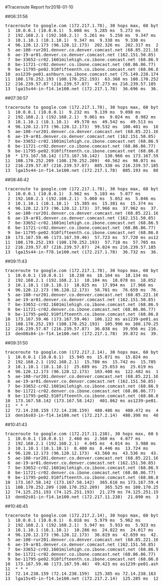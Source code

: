 #Traceroute Report for2018-01-10

##06:31:56

<p><pre><samp>traceroute to google.com (172.217.1.78), 30 hops max, 60 byte packets
 1  10.0.0.1 (10.0.0.1)  5.008 ms  5.285 ms  5.272 ms
 2  192.168.2.1 (192.168.2.1)  5.261 ms  5.250 ms  9.347 ms
 3  10.1.10.1 (10.1.10.1)  9.347 ms  9.338 ms  9.330 ms
 4  96.120.12.173 (96.120.12.173)  202.326 ms  202.317 ms  202.309 ms
 5  ae-108-rur201.denver.co.denver.comcast.net (68.85.221.161)  45.701 ms  45.693 ms  45.686 ms
 6  ae-19-ar01.denver.co.denver.comcast.net (162.151.50.85)  33.694 ms  341.378 ms  49.293 ms
 7  be-33652-cr02.1601milehigh.co.ibone.comcast.net (68.86.92.121)  66.454 ms  66.405 ms  66.367 ms
 8  be-11721-cr02.denver.co.ibone.comcast.net (68.86.86.77)  66.339 ms  66.294 ms  66.250 ms
 9  be-11795-pe02.910fifteenth.co.ibone.comcast.net (68.86.83.6)  66.206 ms  66.184 ms  66.149 ms
10  as1239-pe01.ashburn.va.ibone.comcast.net (75.149.228.174)  59.308 ms  59.271 ms 173.167.58.142 (173.167.58.142)  59.232 ms
11  108.170.252.193 (108.170.252.193)  63.368 ms 108.170.252.209 (108.170.252.209)  59.157 ms 108.170.252.193 (108.170.252.193)  59.032 ms
12  216.239.57.87 (216.239.57.87)  47.273 ms 216.239.57.185 (216.239.57.185)  36.800 ms 216.239.57.87 (216.239.57.87)  36.741 ms
13  lga15s44-in-f14.1e100.net (172.217.1.78)  36.696 ms  36.653 ms  36.623 ms</samp></pre></p>

##07:36:57

<p><pre><samp>traceroute to google.com (172.217.1.78), 30 hops max, 60 byte packets
 1  10.0.0.1 (10.0.0.1)  9.232 ms  9.139 ms  9.098 ms
 2  192.168.2.1 (192.168.2.1)  9.061 ms  9.024 ms  8.982 ms
 3  10.1.10.1 (10.1.10.1)  49.570 ms  49.542 ms  49.513 ms
 4  96.120.12.173 (96.120.12.173)  99.532 ms  100.401 ms  100.376 ms
 5  ae-108-rur201.denver.co.denver.comcast.net (68.85.221.161)  72.131 ms  72.088 ms  72.062 ms
 6  ae-19-ar01.denver.co.denver.comcast.net (162.151.50.85)  76.416 ms  24.427 ms  28.706 ms
 7  be-33652-cr02.1601milehigh.co.ibone.comcast.net (68.86.92.121)  45.375 ms  45.324 ms  45.295 ms
 8  be-11721-cr02.denver.co.ibone.comcast.net (68.86.86.77)  45.273 ms  45.268 ms  51.900 ms
 9  be-11795-pe02.910fifteenth.co.ibone.comcast.net (68.86.83.6)  51.864 ms  51.834 ms  51.808 ms
10  * 173.167.58.142 (173.167.58.142)  130.966 ms 173.167.59.46 (173.167.59.46)  98.134 ms
11  108.170.252.209 (108.170.252.209)  40.562 ms  98.071 ms *
12  216.239.57.87 (216.239.57.87)  885.338 ms 216.239.57.185 (216.239.57.185)  885.293 ms  885.250 ms
13  lga15s44-in-f14.1e100.net (172.217.1.78)  885.193 ms  885.170 ms  789.663 ms</samp></pre></p>

##08:46:42

<p><pre><samp>traceroute to google.com (172.217.1.78), 30 hops max, 60 byte packets
 1  10.0.0.1 (10.0.0.1)  3.962 ms  5.103 ms  5.077 ms
 2  192.168.2.1 (192.168.2.1)  5.060 ms  5.052 ms  5.046 ms
 3  10.1.10.1 (10.1.10.1)  15.385 ms  15.381 ms  15.374 ms
 4  96.120.12.173 (96.120.12.173)  37.966 ms  37.962 ms  37.958 ms
 5  ae-108-rur201.denver.co.denver.comcast.net (68.85.221.161)  31.865 ms  31.867 ms  31.863 ms
 6  ae-19-ar01.denver.co.denver.comcast.net (162.151.50.85)  31.846 ms  32.431 ms  42.722 ms
 7  be-33652-cr02.1601milehigh.co.ibone.comcast.net (68.86.92.121)  58.165 ms  58.136 ms  58.132 ms
 8  be-11721-cr02.denver.co.ibone.comcast.net (68.86.86.77)  58.125 ms  58.116 ms  58.110 ms
 9  be-11795-pe02.910fifteenth.co.ibone.comcast.net (68.86.83.6)  58.102 ms  62.368 ms  62.364 ms
10  173.167.59.46 (173.167.59.46)  57.723 ms  57.720 ms as1239-pe01.ashburn.va.ibone.comcast.net (75.149.228.174)  57.712 ms
11  108.170.252.193 (108.170.252.193)  57.710 ms  57.705 ms  57.674 ms
12  216.239.57.87 (216.239.57.87)  24.024 ms 216.239.57.185 (216.239.57.185)  34.117 ms  36.741 ms
13  lga15s44-in-f78.1e100.net (172.217.1.78)  36.732 ms  36.727 ms  36.726 ms</samp></pre></p>

##09:11:43

<p><pre><samp>traceroute to google.com (172.217.1.78), 30 hops max, 60 byte packets
 1  10.0.0.1 (10.0.0.1)  18.230 ms  18.164 ms  18.134 ms
 2  192.168.2.1 (192.168.2.1)  18.104 ms  18.078 ms  18.052 ms
 3  10.1.10.1 (10.1.10.1)  18.025 ms  17.994 ms  17.966 ms
 4  96.120.12.173 (96.120.12.173)  58.701 ms  76.659 ms  76.629 ms
 5  ae-108-rur201.denver.co.denver.comcast.net (68.85.221.161)  37.405 ms  37.379 ms *
 6  ae-19-ar01.denver.co.denver.comcast.net (162.151.50.85)  76.505 ms  48.508 ms  52.996 ms
 7  be-33652-cr02.1601milehigh.co.ibone.comcast.net (68.86.92.121)  94.541 ms  94.523 ms  94.505 ms
 8  be-11721-cr02.denver.co.ibone.comcast.net (68.86.86.77)  94.520 ms  94.510 ms  94.511 ms
 9  be-11795-pe02.910fifteenth.co.ibone.comcast.net (68.86.83.6)  94.493 ms  69.354 ms  70.002 ms
10  173.167.59.46 (173.167.59.46)  106.122 ms as1239-pe01.ashburn.va.ibone.comcast.net (75.149.228.174)  104.999 ms 173.167.59.46 (173.167.59.46)  106.035 ms
11  108.170.252.193 (108.170.252.193)  105.996 ms 108.170.252.209 (108.170.252.209)  105.959 ms  36.132 ms
12  216.239.57.87 (216.239.57.87)  36.038 ms  39.956 ms 216.239.57.185 (216.239.57.185)  44.283 ms
13  den08s04-in-f14.1e100.net (172.217.1.78)  39.872 ms  39.835 ms  44.150 ms</samp></pre></p>

##09:31:50

<p><pre><samp>traceroute to google.com (172.217.2.14), 30 hops max, 60 byte packets
 1  10.0.0.1 (10.0.0.1)  15.945 ms  15.871 ms  15.824 ms
 2  192.168.2.1 (192.168.2.1)  15.780 ms  15.742 ms  15.705 ms
 3  10.1.10.1 (10.1.10.1)  25.689 ms  25.653 ms  25.619 ms
 4  96.120.12.173 (96.120.12.173)  103.408 ms  122.482 ms  122.449 ms
 5  ae-108-rur201.denver.co.denver.comcast.net (68.85.221.161)  107.187 ms  107.151 ms  107.115 ms
 6  ae-19-ar01.denver.co.denver.comcast.net (162.151.50.85)  305.952 ms  267.425 ms *
 7  be-33652-cr02.1601milehigh.co.ibone.comcast.net (68.86.92.121)  134.181 ms  134.171 ms  134.113 ms
 8  be-11721-cr02.denver.co.ibone.comcast.net (68.86.86.77)  134.094 ms  293.641 ms  293.563 ms
 9  be-11795-pe02.910fifteenth.co.ibone.comcast.net (68.86.83.6)  317.794 ms  317.776 ms  317.759 ms
10  173.167.58.142 (173.167.58.142)  401.862 ms as1239-pe01.ashburn.va.ibone.comcast.net (75.149.228.174)  401.833 ms 173.167.58.142 (173.167.58.142)  401.820 ms
11  * * *
12  72.14.238.159 (72.14.238.159)  480.486 ms  480.472 ms  480.435 ms
13  den16s03-in-f14.1e100.net (172.217.2.14)  480.398 ms  480.383 ms  362.225 ms</samp></pre></p>

##10:41:43

<p><pre><samp>traceroute to google.com (172.217.11.238), 30 hops max, 60 byte packets
 1  10.0.0.1 (10.0.0.1)  2.460 ms  2.560 ms  4.077 ms
 2  192.168.2.1 (192.168.2.1)  4.045 ms  4.014 ms  3.980 ms
 3  10.1.10.1 (10.1.10.1)  8.480 ms  8.446 ms  13.724 ms
 4  96.120.12.173 (96.120.12.173)  43.560 ms  43.536 ms  43.512 ms
 5  ae-108-rur201.denver.co.denver.comcast.net (68.85.221.161)  25.995 ms  30.333 ms  34.567 ms
 6  ae-19-ar01.denver.co.denver.comcast.net (162.151.50.85)  100.768 ms  84.571 ms  257.219 ms
 7  be-33652-cr02.1601milehigh.co.ibone.comcast.net (68.86.92.121)  100.476 ms  100.454 ms  100.430 ms
 8  be-11721-cr02.denver.co.ibone.comcast.net (68.86.86.77)  100.410 ms  100.394 ms  100.373 ms
 9  be-11795-pe02.910fifteenth.co.ibone.comcast.net (68.86.83.6)  100.352 ms  362.805 ms  362.727 ms
10  173.167.58.142 (173.167.58.142)  365.616 ms 173.167.59.46 (173.167.59.46)  365.573 ms 173.167.58.142 (173.167.58.142)  365.549 ms
11  108.170.252.209 (108.170.252.209)  365.525 ms 108.170.252.193 (108.170.252.193)  365.487 ms 108.170.252.209 (108.170.252.209)  365.462 ms
12  74.125.251.193 (74.125.251.193)  21.279 ms 74.125.251.199 (74.125.251.199)  21.189 ms 74.125.251.193 (74.125.251.193)  21.144 ms
13  den02s01-in-f14.1e100.net (172.217.11.238)  21.090 ms  37.743 ms  37.689 ms</samp></pre></p>

##10:46:45

<p><pre><samp>traceroute to google.com (172.217.2.14), 30 hops max, 60 byte packets
 1  10.0.0.1 (10.0.0.1)  6.018 ms  5.979 ms  5.962 ms
 2  192.168.2.1 (192.168.2.1)  5.947 ms  5.933 ms  5.923 ms
 3  10.1.10.1 (10.1.10.1)  10.286 ms  24.022 ms  24.017 ms
 4  96.120.12.173 (96.120.12.173)  36.819 ms  42.659 ms  42.638 ms
 5  ae-108-rur201.denver.co.denver.comcast.net (68.85.221.161)  28.368 ms  28.360 ms  32.767 ms
 6  ae-19-ar01.denver.co.denver.comcast.net (162.151.50.85)  35.892 ms  31.483 ms  31.414 ms
 7  be-33652-cr02.1601milehigh.co.ibone.comcast.net (68.86.92.121)  42.522 ms  42.498 ms  47.771 ms
 8  be-11721-cr02.denver.co.ibone.comcast.net (68.86.86.77)  47.740 ms  72.656 ms  72.643 ms
 9  be-11795-pe02.910fifteenth.co.ibone.comcast.net (68.86.83.6)  72.647 ms  72.634 ms  72.638 ms
10  173.167.59.46 (173.167.59.46)  49.423 ms as1239-pe01.ashburn.va.ibone.comcast.net (75.149.228.174)  49.427 ms 173.167.59.46 (173.167.59.46)  49.419 ms
11  * * *
12  72.14.238.159 (72.14.238.159)  125.385 ms 72.14.238.163 (72.14.238.163)  125.341 ms  125.328 ms
13  lga15s45-in-f14.1e100.net (172.217.2.14)  125.285 ms  125.255 ms  32.694 ms</samp></pre></p>

